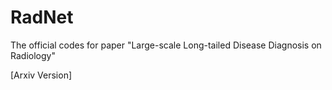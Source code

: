# RadNet
The official codes for paper "Large-scale Long-tailed Disease Diagnosis on Radiology"

[Arxiv Version]

# 
